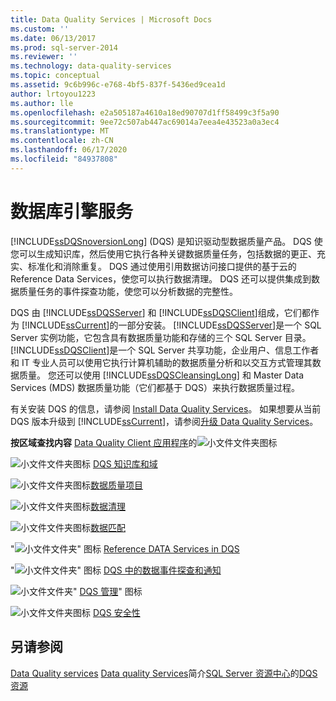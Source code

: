 ```yaml
---
title: Data Quality Services | Microsoft Docs
ms.custom: ''
ms.date: 06/13/2017
ms.prod: sql-server-2014
ms.reviewer: ''
ms.technology: data-quality-services
ms.topic: conceptual
ms.assetid: 9c6b996c-e768-4bf5-837f-5436ed9cea1d
author: lrtoyou1223
ms.author: lle
ms.openlocfilehash: e2a505187a4610a18ed90707d1ff58499c3f5a90
ms.sourcegitcommit: 9ee72c507ab447ac69014a7eea4e43523a0a3ec4
ms.translationtype: MT
ms.contentlocale: zh-CN
ms.lasthandoff: 06/17/2020
ms.locfileid: "84937808"
---
```

# <a name="data-quality-services"></a>数据库引擎服务
  [!INCLUDE[ssDQSnoversionLong](../includes/ssdqsnoversionlong-md.md)] (DQS) 是知识驱动型数据质量产品。 DQS 使您可以生成知识库，然后使用它执行各种关键数据质量任务，包括数据的更正、充实、标准化和消除重复。 DQS 通过使用引用数据访问接口提供的基于云的 Reference Data Services，使您可以执行数据清理。 DQS 还可以提供集成到数据质量任务的事件探查功能，使您可以分析数据的完整性。

 DQS 由 [!INCLUDE[ssDQSServer](../includes/ssdqsserver-md.md)] 和 [!INCLUDE[ssDQSClient](../includes/ssdqsclient-md.md)]组成，它们都作为 [!INCLUDE[ssCurrent](../includes/sscurrent-md.md)]的一部分安装。 [!INCLUDE[ssDQSServer](../includes/ssdqsserver-md.md)]是一个 SQL Server 实例功能，它包含具有数据质量功能和存储的三个 SQL Server 目录。 [!INCLUDE[ssDQSClient](../includes/ssdqsclient-md.md)]是一个 SQL Server 共享功能，企业用户、信息工作者和 IT 专业人员可以使用它执行计算机辅助的数据质量分析和以交互方式管理其数据质量。 您还可以使用 [!INCLUDE[ssDQSCleansingLong](../includes/ssdqscleansinglong-md.md)] 和 Master Data Services (MDS) 数据质量功能（它们都基于 DQS）来执行数据质量过程。

 有关安装 DQS 的信息，请参阅 [Install Data Quality Services](install-windows/install-data-quality-services.md)。 如果想要从当前 DQS 版本升级到 [!INCLUDE[ssCurrent](../includes/sscurrent-md.md)]，请参阅[升级 Data Quality Services](../database-engine/install-windows/upgrade-data-quality-services.md)。

 **按区域查找内容** [Data Quality Client 应用程序](../../2014/data-quality-services/data-quality-client-application.md)的![小文件文件夹图标](../../2014/integration-services/media/filefolder-small.gif "小文件文件夹图标")

 ![小文件文件夹图标](../../2014/integration-services/media/filefolder-small.gif "小文件文件夹图标") [DQS 知识库和域](../../2014/data-quality-services/dqs-knowledge-bases-and-domains.md)

 ![小文件文件夹图标](../../2014/integration-services/media/filefolder-small.gif "小文件文件夹图标")[数据质量项目](../../2014/data-quality-services/data-quality-projects-dqs.md)

 ![小文件文件夹图标](../../2014/integration-services/media/filefolder-small.gif "小文件文件夹图标")[数据清理](../../2014/data-quality-services/data-cleansing.md)

 ![小文件文件夹图标](../../2014/integration-services/media/filefolder-small.gif "小文件文件夹图标")[数据匹配](../../2014/data-quality-services/data-matching.md)

 "![小文件文件夹" 图标](../../2014/integration-services/media/filefolder-small.gif "小文件文件夹图标") [Reference DATA Services in DQS](../../2014/data-quality-services/reference-data-services-in-dqs.md)

 "![小文件文件夹" 图标](../../2014/integration-services/media/filefolder-small.gif "小文件文件夹图标") [DQS 中的数据事件探查和通知](../../2014/data-quality-services/data-profiling-and-notifications-in-dqs.md)

 ![小文件文件夹](../../2014/integration-services/media/filefolder-small.gif "小文件文件夹图标")" [DQS 管理](../../2014/data-quality-services/dqs-administration.md)" 图标

 ![小文件文件夹图标](../../2014/integration-services/media/filefolder-small.gif "小文件文件夹图标") [DQS 安全性](../../2014/data-quality-services/dqs-security.md)

## <a name="see-also"></a>另请参阅
 [Data Quality services](../../2014/data-quality-services/introduction-to-data-quality-services.md) [Data quality Services](../../2014/data-quality-services/data-quality-services-concepts.md)简介[SQL Server 资源中心](https://go.microsoft.com/fwlink/?linkID=219676)的[DQS 资源](https://technet.microsoft.com/sqlserver/hh780961)


